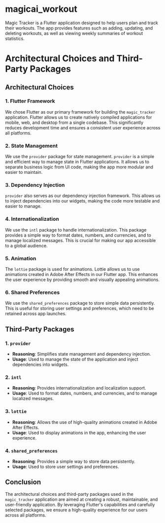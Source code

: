 # magicai_workout
Magic Tracker is a Flutter application designed to help users plan and track their workouts. The app provides features such as adding,
updating, and deleting workouts, as well as viewing weekly summaries of workout statistics.

# Architectural Choices and Third-Party Packages

## Architectural Choices

### 1. Flutter Framework
We chose Flutter as our primary framework for building the `magic_tracker` application. Flutter allows us to create natively compiled applications for mobile, web, and desktop from a single codebase. This significantly reduces development time and ensures a consistent user experience across all platforms.

### 2. State Management
We use the `provider` package for state management. `provider` is a simple and efficient way to manage state in Flutter applications. It allows us to separate business logic from UI code, making the app more modular and easier to maintain.

### 3. Dependency Injection
`provider` also serves as our dependency injection framework. This allows us to inject dependencies into our widgets, making the code more testable and easier to manage.

### 4. Internationalization
We use the `intl` package to handle internationalization. This package provides a simple way to format dates, numbers, and currencies, and to manage localized messages. This is crucial for making our app accessible to a global audience.

### 5. Animation
The `lottie` package is used for animations. Lottie allows us to use animations created in Adobe After Effects in our Flutter app. This enhances the user experience by providing smooth and visually appealing animations.

### 6. Shared Preferences
We use the `shared_preferences` package to store simple data persistently. This is useful for storing user settings and preferences, which need to be retained across app launches.

## Third-Party Packages

### 1. `provider`
- **Reasoning**: Simplifies state management and dependency injection.
- **Usage**: Used to manage the state of the application and inject dependencies into widgets.

### 2. `intl`
- **Reasoning**: Provides internationalization and localization support.
- **Usage**: Used to format dates, numbers, and currencies, and to manage localized messages.

### 3. `lottie`
- **Reasoning**: Allows the use of high-quality animations created in Adobe After Effects.
- **Usage**: Used to display animations in the app, enhancing the user experience.

### 4. `shared_preferences`
- **Reasoning**: Provides a simple way to store data persistently.
- **Usage**: Used to store user settings and preferences.

## Conclusion
The architectural choices and third-party packages used in the `magic_tracker` application are aimed at creating a robust, maintainable, and user-friendly application. By leveraging Flutter's capabilities and carefully selected packages, we ensure a high-quality experience for our users across all platforms.

